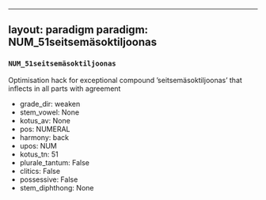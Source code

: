 
---
layout: paradigm
paradigm: NUM_51seitsemäsoktiljoonas
---
### ` NUM_51seitsemäsoktiljoonas `

Optimisation hack for exceptional compound ’seitsemäsoktiljoonas’ that inflects in all parts with agreement
* grade_dir: weaken
* stem_vowel: None
* kotus_av: None
* pos: NUMERAL
* harmony: back
* upos: NUM
* kotus_tn: 51
* plurale_tantum: False
* clitics: False
* possessive: False
* stem_diphthong: None
